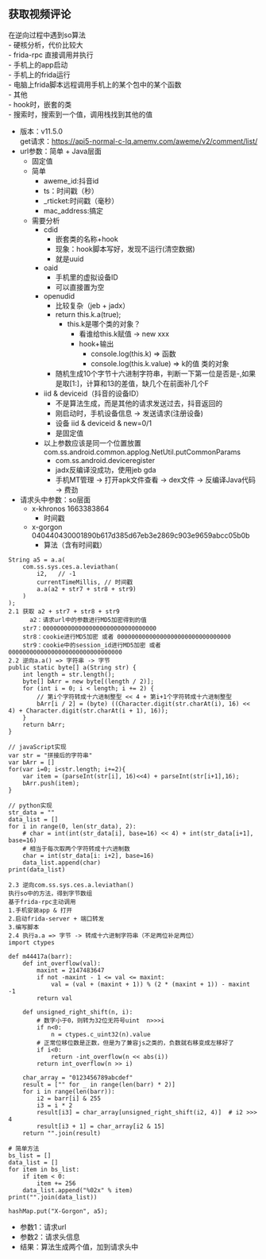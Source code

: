 ## 获取视频评论
在逆向过程中遇到so算法  
    - 硬核分析，代价比较大  
    - frida-rpc 直接调用并执行  
        - 手机上的app启动  
        - 手机上的frida运行  
        - 电脑上frida脚本远程调用手机上的某个包中的某个函数  
    - 其他  
        - hook时，嵌套的类  
        - 搜索时，搜索到一个值，调用栈找到其他的值  
- 版本：v11.5.0  
get请求：https://api5-normal-c-lq.amemv.com/aweme/v2/comment/list/
- url参数：简单 + Java层面
  - 固定值
  - 简单
    - aweme_id:抖音id
    - ts：时间戳（秒）
    - _rticket:时间戳（毫秒）
    - mac_address:搞定
  - 需要分析
    - cdid
      - 嵌套类的名称+hook
      - 现象：hook脚本写好，发现不运行(清空数据)
      - 就是uuid
    - oaid
      - 手机里的虚拟设备ID
      - 可以直接置为空
    - openudid
      - 比较复杂（jeb + jadx）
      - return this.k.a(true);
        - this.k是哪个类的对象？
          - 看谁给this.k赋值 -> new xxx
          - hook+输出
            - console.log(this.k) => 函数
            - console.log(this.k.value) => k的值  类的对象
      - 随机生成10个字节十六进制字符串，判断一下第一位是否是-,如果是取[1:]，计算和13的差值，缺几个在前面补几个F
    - iid & deviceid（抖音的设备ID）
      - 不是算法生成，而是其他的请求发送过去，抖音返回的
      - 刚启动时，手机设备信息 -> 发送请求(注册设备)
      - 设备 iid & deviceid & new=0/1
      - 是固定值
    - 以上参数应该是同一个位置放置com.ss.android.common.applog.NetUtil.putCommonParams
      - com.ss.android.deviceregister
      - jadx反编译没成功，使用jeb gda
      - 手机MT管理 -> 打开apk文件查看 -> dex文件 -> 反编译Java代码 -> 费劲
- 请求头中参数：so层面
  - x-khronos	1663383864
    - 时间戳
  - x-gorgon	040440430001890b617d385d67eb3e2869c903e9659abcc05b0b
    - 算法（含有时间戳）
```text
String a5 = a.a(
    com.ss.sys.ces.a.leviathan(
        i2,   // -1
        currentTimeMillis, // 时间戳
        a.a(a2 + str7 + str8 + str9)
    )
);
2.1 获取 a2 + str7 + str8 + str9
      a2：请求url中的参数进行MD5加密得到的值
    str7：00000000000000000000000000000000
    str8：cookie进行MD5加密 或者 00000000000000000000000000000000
    str9：cookie中的session_id进行MD5加密 或者 00000000000000000000000000000000
2.2 逆向a.a() => 字符串 -> 字节
public static byte[] a(String str) {
    int length = str.length();
    byte[] bArr = new byte[(length / 2)];
    for (int i = 0; i < length; i += 2) {
        // 第i个字符转成十六进制整型 << 4 + 第i+1个字符转成十六进制整型
        bArr[i / 2] = (byte) ((Character.digit(str.charAt(i), 16) << 4) + Character.digit(str.charAt(i + 1), 16));
    }
    return bArr;
}

// javaScript实现
var str = "拼接后的字符串"
var bArr = []
for(var i=0; i<str.length; i+=2){
    var item = (parseInt(str[i], 16)<<4) + parseInt(str[i+1],16);
    bArr.push(item);   
}

// python实现
str_data = ""
data_list = []
for i in range(0, len(str_data), 2):
    # char = int(int(str_data[i], base=16) << 4) + int(str_data[i+1], base=16)
    # 相当于每次取两个字符转成十六进制数
    char = int(str_data[i: i+2], base=16)
    data_list.append(char)
print(data_list)

2.3 逆向com.ss.sys.ces.a.leviathan()
执行so中的方法，得到字节数组
基于frida-rpc主动调用
1.手机安装app & 打开
2.启动frida-server + 端口转发
3.编写脚本
2.4 执行a.a => 字节 -> 转成十六进制字符串（不足两位补足两位）
import ctypes

def m44417a(barr):
    def int_overflow(val):
        maxint = 2147483647
        if not -maxint - 1 <= val <= maxint:
            val = (val + (maxint + 1)) % (2 * (maxint + 1)) - maxint -1
        return val
    
    def unsigned_right_shift(n, i):
        # 数字小于0，则转为32位无符号uint  n>>>i
        if n<0:
            n = ctypes.c_uint32(n).value
        # 正常位移位数是正数，但是为了兼容js之类的，负数就右移变成左移好了
        if i<0:
            return -int_overflow(n << abs(i))
        return int_overflow(n >> i)
    
    char_array = "0123456789abcdef"
    result = ["" for _ in range(len(barr) * 2)]
    for i in range(len(barr)):
        i2 = barr[i] & 255
        i3 = i * 2
        result[i3] = char_array[unsigned_right_shift(i2, 4)]  # i2 >>> 4
        result[i3 + 1] = char_array[i2 & 15]
    return "".join(result)
   
# 简单方法
bs_list = []
data_list = []
for item in bs_list:
    if item < 0:
        item += 256
    data_list.append("%02x" % item)
print("".join(data_list))
        
hashMap.put("X-Gorgon", a5);
```
  - 参数1：请求url
  - 参数2：请求头信息
  - 结果：算法生成两个值，加到请求头中